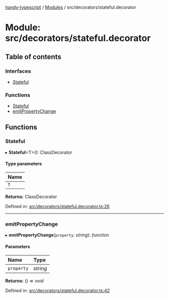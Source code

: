 [handy-typescript](../README.md) / [Modules](../modules.md) / src/decorators/stateful.decorator

# Module: src/decorators/stateful.decorator

## Table of contents

### Interfaces

- [Stateful](../interfaces/src_decorators_stateful_decorator.stateful.md)

### Functions

- [Stateful](src_decorators_stateful_decorator.md#stateful)
- [emitPropertyChange](src_decorators_stateful_decorator.md#emitpropertychange)

## Functions

### Stateful

▸ **Stateful**<T\>(): ClassDecorator

#### Type parameters

| Name |
| :------ |
| `T` |

**Returns:** ClassDecorator

Defined in: [src/decorators/stateful.decorator.ts:26](https://github.com/robbiemu/handy-typescript/blob/1dd3e37/src/decorators/stateful.decorator.ts#L26)

___

### emitPropertyChange

▸ **emitPropertyChange**(`property`: *string*): *function*

#### Parameters

| Name | Type |
| :------ | :------ |
| `property` | *string* |

**Returns:** () => *void*

Defined in: [src/decorators/stateful.decorator.ts:42](https://github.com/robbiemu/handy-typescript/blob/1dd3e37/src/decorators/stateful.decorator.ts#L42)
